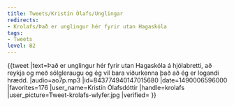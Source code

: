 ```yaml
---
title: Tweets/Kristín Ólafs/Unglingar
redirects:
- Krolafs/Það er unglingur hér fyrir utan Hagaskóla
tags:
- Tweets
level: B2
---
```


{{tweet
|text=Það er unglingur hér fyrir utan Hagaskóla á hjólabretti, að reykja og með sólgleraugu og ég vil bara viðurkenna það að ég er logandi hrædd.
|audio=ao7p.mp3
|id=843774940147015680
|date=1490006596000
|favorites=176
|user_name=Kristín Ólafsdóttir
|handle=krolafs
|user_picture=Tweet-krolafs-wlyfer.jpg
|verified=
}}

